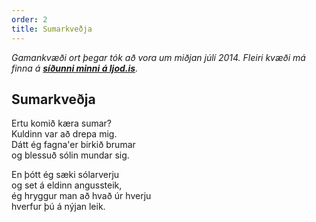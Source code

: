 ```yaml
---
order: 2
title: Sumarkveðja 
---
```


*Gamankvæði ort þegar tók að vora um miðjan júlí 2014. Fleiri kvæði má finna á **[síðunni minni á ljod.is](http://www.ljod.is/index.php/ljod/view_poet/3763)**.*

## Sumarkveðja 

Ertu komið kæra sumar?  
Kuldinn var að drepa mig.  
Dátt ég fagna'er birkið brumar  
og blessuð sólin mundar sig.

En þótt ég sæki sólarverju  
og set á eldinn angussteik,  
ég hryggur man að hvað úr hverju  
hverfur þú á nýjan leik.
